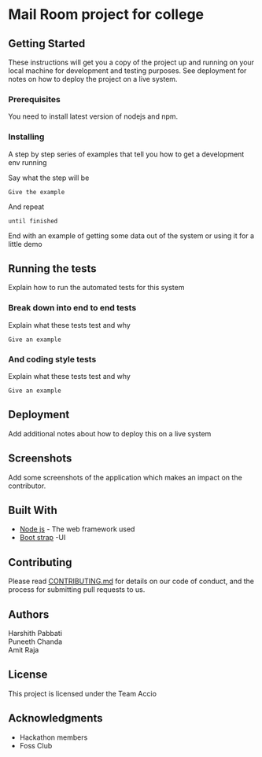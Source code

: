 # Mail Room project for college


## Getting Started

These instructions will get you a copy of the project up and running on your local machine for development and testing purposes. See deployment for notes on how to deploy the project on a live system.

### Prerequisites
You need to install latest version of nodejs and npm.

### Installing

A step by step series of examples that tell you how to get a development env running

Say what the step will be

```
Give the example
```

And repeat

```
until finished
```

End with an example of getting some data out of the system or using it for a little demo

## Running the tests

Explain how to run the automated tests for this system

### Break down into end to end tests

Explain what these tests test and why

```
Give an example
```

### And coding style tests

Explain what these tests test and why

```
Give an example
```

## Deployment

Add additional notes about how to deploy this on a live system

## Screenshots

Add some screenshots of the application which makes an impact on the contributor.

## Built With

* [Node js](https://nodejs.org/en/) - The web framework used
* [Boot strap](https://getbootstrap.com/) -UI

## Contributing

Please read [CONTRIBUTING.md](https://gist.github.com/PurpleBooth/b24679402957c63ec426) for details on our code of conduct, and the process for submitting pull requests to us.

## Authors

Harshith Pabbati <br />
Puneeth Chanda <br />
Amit Raja <br />

## License

This project is licensed under the Team Accio

## Acknowledgments

* Hackathon members
* Foss Club

